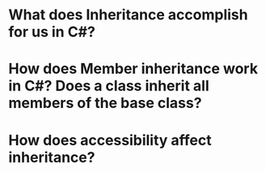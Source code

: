 # What does Inheritance accomplish for us in C#?

# How does Member inheritance work in C#? Does a class inherit all members of the base class?

# How does accessibility affect inheritance?